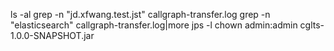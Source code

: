 ls -al
grep -n "jd.xfwang.test.jst" callgraph-transfer.log
grep -n "elasticsearch" callgraph-transfer.log|more
jps -l
chown admin:admin cglts-1.0.0-SNAPSHOT.jar
